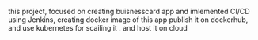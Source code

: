 this project, focused on creating buisnesscard app and imlemented CI/CD using Jenkins, creating docker image of this app publish it on dockerhub, and use kubernetes for scailing it . and host it on cloud